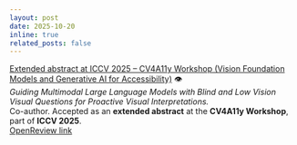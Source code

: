 ```yaml
---
layout: post
date: 2025-10-20
inline: true
related_posts: false
---
```

[Extended abstract at ICCV 2025 – CV4A11y Workshop (Vision Foundation Models and Generative AI for Accessibility)](https://arxiv.org/pdf/2510.01576) 👁️  
*Guiding Multimodal Large Language Models with Blind and Low Vision Visual Questions for Proactive Visual Interpretations.*  
Co-author. Accepted as an **extended abstract** at the **CV4A11y Workshop**, part of **ICCV 2025**.  
[OpenReview link](https://openreview.net/pdf?id=6vk6GpdMOo)